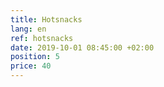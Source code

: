 ```yaml
---
title: Hotsnacks
lang: en
ref: hotsnacks
date: 2019-10-01 08:45:00 +02:00
position: 5
price: 40
---
```

